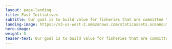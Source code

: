 ```yaml
---
layout: page-landing
title: Past Initiatives
subtitle: Our goal is to build value for fisheries that are committed to fishery improvement.
landing-image: https://s3-us-west-2.amazonaws.com/staticassets.oceanoutcomes.org/rollover+images/past-initiatives-hover.jpg
hero-image:
weight: 5
teaser-text: Our goal is to build value for fisheries that are committed to fishery improvement. Recent efforts include the Salmon FIP Partnership, Independent Observer Programs, the Salmon FIP Tracker webtool, and our international "Let's Talk Fish" series that convenes stakeholders from across seafood supply chains.
---
```


